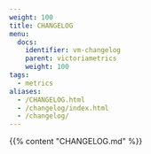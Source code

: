 ```yaml
---
weight: 100
title: CHANGELOG
menu:
  docs:
    identifier: vm-changelog
    parent: victoriametrics
    weight: 100
tags:
  - metrics
aliases:
  - /CHANGELOG.html
  - /changelog/index.html
  - /changelog/
---
```

{{% content "CHANGELOG.md" %}}
